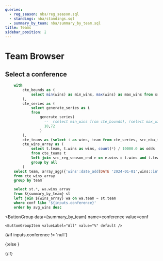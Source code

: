 ```yaml
---
queries:
  - reg_season: nba/reg_season.sql
  - standings: nba/standings.sql
  - summary_by_team: nba/summary_by_team.sql
title: Teams
sidebar_position: 2
---
```


# Team Browser
## Select a conference

```sql wins_array
    with
        cte_bounds as (
            select min(wins) as min_wins, max(wins) as max_wins from src_reg_season_end
        ),
        cte_series as (
            select generate_series as i
            from
                generate_series(
                  --  (select min_wins from cte_bounds), (select max_wins from cte_bounds)
                  10,72
                )
        ),
        cte_teams as (select i as wins, team from cte_series, src_nba_teams),
        cte_wins_array as (
            select t.team, t.wins as wins, count(*) / 10000.0 as odds
            from cte_teams t
            left join src_reg_season_end e on e.wins = t.wins and t.team = e.winning_team
            group by all
        )
    select team, array_agg({'wins':date_add(DATE '2024-01-01',wins::int), 'odds':odds}) as wins_array
    from cte_wins_array
    group by team
```


```sql filtered_summary_by_team
    select st.*, wa.wins_array
    from ${summary_by_team} st
    left join ${wins_array} wa on wa.team = st.team
    where conf like '${inputs.conference}'
    order by avg_wins desc
```



<ButtonGroup
    data={summary_by_team} 
    name=conference
    value=conf
>
    <ButtonGroupItem valueLabel="All" value="%" default />
</ButtonGroup>

{#if inputs.conference != 'null'}

<DataTable data={filtered_summary_by_team} link=team_link wrapTitles=true rows=30>
  <Column id=seed/>
  <Column id=" " contentType=image height=25px/>
  <Column id=team/>
  <Column id=record title = "Record (W-L)"/>
  <Column id=elo_rating/>
  <Column id=avg_wins title="Avg. Wins"/>
  <Column id=wins_array contentType=sparkarea title="Win Range" sparkX=wins sparkY=odds sparkWidth=65 />
  <Column id=elo_vs_vegas_num1 contentType=delta title="Elo vs. Vegas"/>
  <Column id=make_playoffs_pct1 title="Make Playoffs (%)"/>
  <Column id=win_finals_pct1 title = "Make Finals (%)" />
</DataTable>

{:else }

<DataTable data={summary_by_team} link=team_link rows=30>
  <Column id=seed/>
  <Column id=" " contentType=image height=25px/>
  <Column id=team/>
  <Column id=record/>
  <Column id=elo_rating/>
  <Column id=avg_wins/>
  <Column id=elo_vs_vegas_num1 contentType=delta/>
  <Column id=make_playoffs_pct1/>
  <Column id=win_finals_pct1/>
</DataTable>

{/if}


